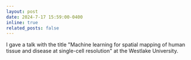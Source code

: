```yaml
---
layout: post
date: 2024-7-17 15:59:00-0400
inline: true
related_posts: false
---
```


I gave a talk with the title "Machine learning for spatial mapping of human tissue and disease at single-cell resolution" at the Westlake University.
